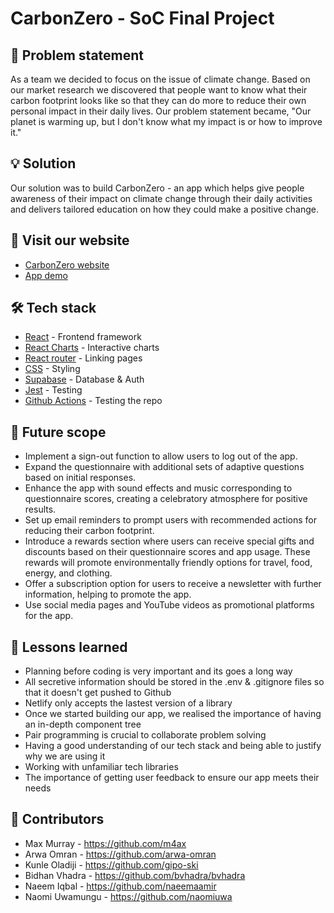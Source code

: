 # CarbonZero - SoC Final Project

## 🧐 Problem statement 
As a team we decided to focus on the issue of climate change. Based on our market research we discovered that people want to know what their carbon footprint looks like so that they can do more to reduce their own personal impact in their daily lives. Our problem statement became, "Our planet is warming up, but I don't know what my impact is or how to improve it."

## 💡 Solution  
Our solution was to build CarbonZero - an app which helps give people awareness of their impact on climate change through their daily activities and delivers tailored education on how they could make a positive change. 

## 🏁 Visit our website 
- [CarbonZero website](https://carbon-zero.netlify.app) 
- [App demo](https://www.youtube.com/watch?v=yaPmVoAudfw) 

## 🛠️ Tech stack 
- [React](https://react.dev/) - Frontend framework
- [React Charts](https://www.npmjs.com/package/react-charts) - Interactive charts 
- [React router](https://www.npmjs.com/package/react-router-dom) - Linking pages 
- [CSS](https://developer.mozilla.org/en-US/docs/Web/CSS) - Styling 
- [Supabase](https://supabase.com/) - Database & Auth 
- [Jest](https://jestjs.io/docs/getting-started) - Testing
- [Github Actions](https://docs.github.com/en/actions/quickstart) - Testing the repo 

## 🚀 Future scope
- Implement a sign-out function to allow users to log out of the app.
- Expand the questionnaire with additional sets of adaptive questions based on initial responses.
- Enhance the app with sound effects and music corresponding to questionnaire scores, creating a celebratory atmosphere for positive results.
- Set up email reminders to prompt users with recommended actions for reducing their carbon footprint.
- Introduce a rewards section where users can receive special gifts and discounts based on their questionnaire scores and app usage. These rewards will promote environmentally friendly options for travel, food, energy, and clothing.
- Offer a subscription option for users to receive a newsletter with further information, helping to promote the app.
- Use social media pages and YouTube videos as promotional platforms for the app.

## 🏫 Lessons learned 
- Planning before coding is very important and its goes a long way
- All secretive information should be stored in the .env & .gitignore files so that it doesn't get pushed to Github
- Netlify only accepts the lastest version of a library
- Once we started building our app, we realised the importance of having an in-depth component tree
- Pair programming is crucial to collaborate problem solving
- Having a good understanding of our tech stack and being able to justify why we are using it
- Working with unfamiliar tech libraries
- The importance of getting user feedback to ensure our app meets their needs 

## 🤝 Contributors 
- Max Murray - https://github.com/m4ax
- Arwa Omran - https://github.com/arwa-omran
- Kunle Oladiji - https://github.com/gipo-ski
- Bidhan Vhadra - https://github.com/bvhadra/bvhadra
- Naeem Iqbal - https://github.com/naeemaamir
- Naomi Uwamungu - https://github.com/naomiuwa
  
